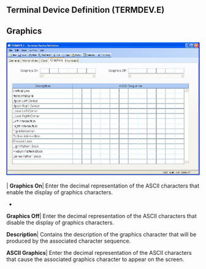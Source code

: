 ## Terminal Device Definition (TERMDEV.E)
<PageHeader />

## Graphics

![](./TERMDEV-E-4.jpg)

| **Graphics On**|  Enter the decimal representation of the ASCII characters
that enable the display of graphics characters.

-  
**Graphics Off**|  Enter the decimal representation of the ASCII characters
that disable the display of graphics characters.

**Description**|  Contains the description of the graphics character that will
be produced by the associated character sequence.

**ASCII Graphics**|  Enter the decimal representation of the ASCII characters
that cause the associated graphics character to appear on the screen.


<badge text= "Version 8.10.57 " vertical="middle" />

<PageFooter />
